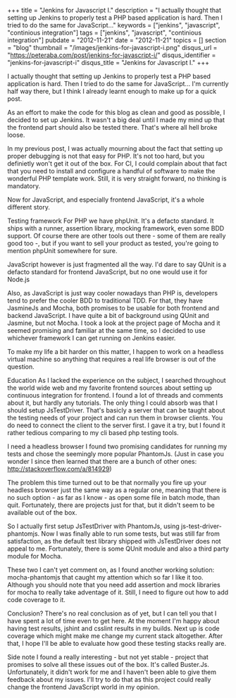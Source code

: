 +++
title = "Jenkins for Javascript I."
description = "I actually thought that setting up Jenkins to properly test a PHP based application is hard. Then I tried to do the same for JavaScript..."
keywords = ["jenkins", "javascript", "continious integration"]
tags = ["jenkins", "javascript", "continious integration"]
pubdate = "2012-11-21"
date = "2012-11-21"
topics = []
section = "blog"
thumbnail = "/images/jenkins-for-javascript-i.png"
disqus_url = "https://peteraba.com/post/jenkins-for-javascript-i/"
disqus_identifier = "jenkins-for-javascript-i"
disqus_title = "Jenkins for Javascript I."
+++

I actually thought that setting up Jenkins to properly test a PHP based application is hard. Then I tried to do the same for JavaScript... I'm currently half way there, but I think I already learnt enough to make up for a quick post.

As an effort to make the code for this blog as clean and good as possible, I decided to set up Jenkins. It wasn't a big deal until I made my mind up that the frontend part should also be tested there. That's where all hell broke loose.

In my previous post, I was actually mourning about the fact that setting up proper debugging is not that easy for PHP. It's not too hard, but you definietly won't get it out of the box. For CI, I could complain about that fact that you need to install and configure a handful of software to make the wonderful PHP template work. Still, it is very straight forward, no thinking is mandatory.

Now for JavaScript, and especially frontend JavaScript, it's a whole different story.

Testing framework
For PHP we have phpUnit. It's a defacto standard. It ships with a runner, assertion library, mocking framework, even some BDD support. Of course there are other tools out there - some of them are really good too -, but if you want to sell your product as tested, you're going to mention phpUnit somewhere for sure.

JavaScript however is just fragmented all the way. I'd dare to say QUnit is a defacto standard for frontend JavaScript, but no one would use it for Node.js

Also, as JavaScript is just way cooler nowadays than PHP is, developers tend to prefer the cooler BDD to traditional TDD. For that, they have JasmineJs and Mocha, both promises to be usable for both frontend and backend JavaScript. I have quite a bit of background using QUnit and Jasmine, but not Mocha. I took a look at the project page of Mocha and it seemed promising and familiar at the same time, so I decided to use whichever framework I can get running on Jenkins easier.

To make my life a bit harder on this matter, I happen to work on a headless virtual machine so anything that requires a real life browser is out of the question.

Education
As I lacked the experience on the subject, I searched throughout the world wide web and my favorite frontend sources about setting up continuous integration for frontend. I found a lot of threads and comments about it, but hardly any tutorials. The only thing I could absorb was that I should setup JsTestDriver. That's basicly a server that can be taught about the testing needs of your project and can run them in browser clients. You do need to connect the client to the server first. I gave it a try, but I found it rather tedious comparing to my cli based php testing tools.

I need a headless browser
I found two promising candidates for running my tests and chose the seemingly more popular PhantomJs. (Just in case you wonder I since then learned that there are a bunch of other ones: http://stackoverflow.com/a/814929)

The problem this time turned out to be that normally you fire up your headless browser just the same way as a regular one, meaning that there is no such option - as far as I know - as open some file in batch mode, than quit. Fortunately, there are projects just for that, but it didn't seem to be available out of the box.

So I actually first setup JsTestDriver with PhantomJs, using js-test-driver-phantomjs. Now I was finally able to run some tests, but was still far from satisfaction, as the default test library shipped with JsTestDriver does not appeal to me. Fortunately, there is some QUnit module and also a third party module for Mocha.

These two I can't yet comment on, as I found another working solution: mocha-phantomjs that caught my attention which so far I like it too. Although you should note that you need add assertion and mock libraries for mocha to really take adventage of it. Still, I need to figure out how to add code coverage to it.

Conclusion?
There's no real conclusion as of yet, but I can tell you that I have spent a lot of time even to get here. At the moment I'm happy about having test results, jshint and csslint results in my builds. Next up is code coverage which might make me change my current stack altogether. After that, I hope I'll be able to evaluate how good these testing stacks really are.

Side note
I found a really interesting - but not yet stable - project that promises to solve all these issues out of the box. It's called Buster.Js. Unfortunately, it didn't work for me and I haven't been able to give them feedback about my issues. I'll try to do that as this project could really change the frontend JavaScript world in my opinion.